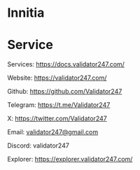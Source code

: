 # Innitia

# Service

Services: https://docs.validator247.com/

Website: https://validator247.com/

Github: https://github.com/Validator247

Telegram: https://t.me/Validator247

X: https://twitter.com/Validator247

Email: validator247@gmail.com

Discord: validator247

Explorer: https://explorer.validator247.com/

